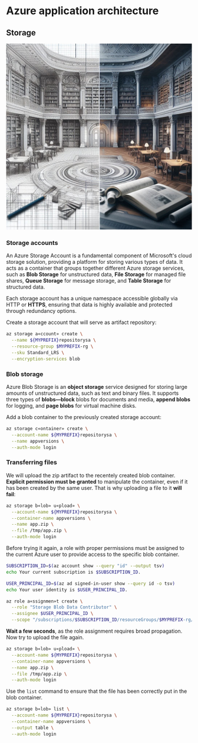 # Azure application architecture

## Storage

![A blueprint of a library](images/blueprint-of-a-library.jpg)

### Storage accounts

An Azure Storage Account is a fundamental component of Microsoft's cloud storage solution, providing a platform for storing various types of data. It acts as a container that groups together different Azure storage services, such as **Blob Storage** for unstructured data, **File Storage** for managed file shares, **Queue Storage** for message storage, and **Table Storage** for structured data.

Each storage account has a unique namespace accessible globally via HTTP or **HTTPS**, ensuring that data is highly available and protected through redundancy options.

Create a storage account that will serve as artifact repository:

```bash
az storage a«ccount» create \
  --name ${MYPREFIX}repositorysa \
  --resource-group $MYPREFIX-rg \
  --sku Standard_LRS \
  --encryption-services blob
```

### Blob storage

Azure Blob Storage is an **object storage** service designed for storing large amounts of unstructured data, such as text and binary files. It supports three types of **blobs—block** blobs for documents and media, **append blobs** for logging, and **page blobs** for virtual machine disks.

Add a blob container to the previously created storage account:

```bash
az storage c«ontainer» create \
  --account-name ${MYPREFIX}repositorysa \
  --name appversions \
  --auth-mode login
```

### Transferring files

We will upload the zip artifact to the recentely created blob container.
**Explicit permission must be granted** to manipulate the container, even if
it has been created by the same user. That is why uploading a file to it
**will fail**:

```bash
az storage b«lob» u«pload» \
  --account-name ${MYPREFIX}repositorysa \
  --container-name appversions \
  --name app.zip \
  --file /tmp/app.zip \
  --auth-mode login
```

Before trying it again, a role with proper permissions must be assigned
to the current Azure user to provide access to the specific blob container.

```bash
SUBSCRIPTION_ID=$(az account show --query "id" --output tsv)
echo Your current subscription is $SUBSCRIPTION_ID.
```

```bash
USER_PRINCIPAL_ID=$(az ad signed-in-user show --query id -o tsv)
echo Your user identity is $USER_PRINCIPAL_ID.
```

```bash
az role a«ssignmen»t create \
  --role "Storage Blob Data Contributor" \
  --assignee $USER_PRINCIPAL_ID \
  --scope "/subscriptions/$SUBSCRIPTION_ID/resourceGroups/$MYPREFIX-rg/providers/Microsoft.Storage/storageAccounts/${MYPREFIX}repositorysa"
```

**Wait a few seconds**, as the role assignment requires broad propagation. Now try to
upload the file again.

```bash
az storage b«lob» u«pload» \
  --account-name ${MYPREFIX}repositorysa \
  --container-name appversions \
  --name app.zip \
  --file /tmp/app.zip \
  --auth-mode login
```

Use the `list` command to ensure that the file has been correctly put in the blob container.

```bash
az storage b«lob» list \
  --account-name ${MYPREFIX}repositorysa \
  --container-name appversions \
  --output table \
  --auth-mode login
```
